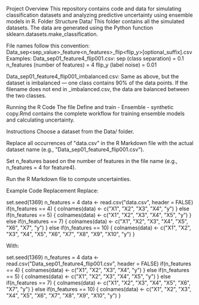 Project Overview
This repository contains code and data for simulating classification datasets and analyzing predictive uncertainty using ensemble models in R.
Folder Structure
Data/
This folder contains all the simulated datasets. The data are generated using the Python function sklearn.datasets.make_classification.

File names follow this convention: Data_sep<sep_value>_feature<n_features>_flip<flip_y>[optional_suffix].csv
Examples:
Data_sep01_feature4_flip001.csv:
sep (class separation) = 0.1
n_features (number of features) = 4
flip_y (label noise) = 0.01

Data_sep01_feature4_flip001_imbalanced.csv:
Same as above, but the dataset is imbalanced — one class contains 90% of the data points.
If the filename does not end in _imbalanced.csv, the data are balanced between the two classes.

Running the R Code
The file Define and train - Ensemble - synthetic copy.Rmd contains the complete workflow for training ensemble models and calculating uncertainty.

Instructions
Choose a dataset from the Data/ folder.

Replace all occurrences of "data.csv" in the R Markdown file with the actual dataset name (e.g., "Data_sep01_feature4_flip001.csv").

Set n_features based on the number of features in the file name (e.g., n_features = 4 for feature4).

Run the R Markdown file to compute uncertainties.

Example Code Replacement
Replace:

set.seed(1369)
n_features = 4
data <- read.csv("data.csv", header = FALSE)
if(n_features == 4) {
  colnames(data) <- c("X1", "X2", "X3", "X4", "y")
} else if(n_features == 5) {
  colnames(data) <- c("X1", "X2", "X3", "X4", "X5", "y")
} else if(n_features == 7) {
  colnames(data) <- c("X1", "X2", "X3", "X4", "X5", "X6", "X7", "y")
} else if(n_features == 10) {
  colnames(data) <- c("X1", "X2", "X3", "X4", "X5", "X6", "X7", "X8", "X9", "X10", "y")
}

With:


set.seed(1369)
n_features = 4
data <- read.csv("Data_sep01_feature4_flip001.csv", header = FALSE)
if(n_features == 4) {
  colnames(data) <- c("X1", "X2", "X3", "X4", "y")
} else if(n_features == 5) {
  colnames(data) <- c("X1", "X2", "X3", "X4", "X5", "y")
} else if(n_features == 7) {
  colnames(data) <- c("X1", "X2", "X3", "X4", "X5", "X6", "X7", "y")
} else if(n_features == 10) {
  colnames(data) <- c("X1", "X2", "X3", "X4", "X5", "X6", "X7", "X8", "X9", "X10", "y")
}
